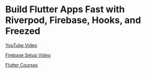 # Build Flutter Apps Fast with Riverpod, Firebase, Hooks, and Freezed

[YouTube Video](https://youtu.be/vrPk6LB9bjo)

[Firebase Setup Video](https://youtu.be/LnpGU8vj7TI)

[Flutter Courses](https://launchclub.io)
